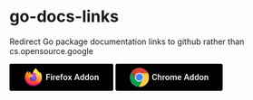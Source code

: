 # go-docs-links
 Redirect Go package documentation links to github rather than cs.opensource.google 
 
[![firefox icon](firefox.png "firefox icon")](https://addons.mozilla.org/en-US/firefox/addon/golang-github-docs/)
[![chrome icon](chrome.png "chrome icon")](https://addons.mozilla.org/en-US/firefox/addon/golang-github-docs/)
